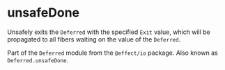 # unsafeDone

Unsafely exits the `Deferred` with the specified `Exit` value, which will be
propagated to all fibers waiting on the value of the `Deferred`.

Part of the `Deferred` module from the `@effect/io` package. Also known as `Deferred.unsafeDone`.
